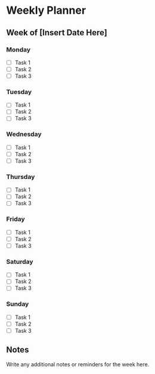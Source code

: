 # Weekly Planner

## Week of [Insert Date Here]

### Monday
- [ ] Task 1
- [ ] Task 2
- [ ] Task 3

### Tuesday
- [ ] Task 1
- [ ] Task 2
- [ ] Task 3

### Wednesday
- [ ] Task 1
- [ ] Task 2
- [ ] Task 3

### Thursday
- [ ] Task 1
- [ ] Task 2
- [ ] Task 3

### Friday
- [ ] Task 1
- [ ] Task 2
- [ ] Task 3

### Saturday
- [ ] Task 1
- [ ] Task 2
- [ ] Task 3

### Sunday
- [ ] Task 1
- [ ] Task 2
- [ ] Task 3

## Notes
Write any additional notes or reminders for the week here.
